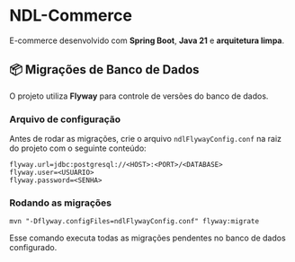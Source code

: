 # NDL-Commerce
E-commerce desenvolvido com **Spring Boot**, **Java 21** e **arquitetura limpa**.

## 📦 Migrações de Banco de Dados

O projeto utiliza **Flyway** para controle de versões do banco de dados.

### Arquivo de configuração
Antes de rodar as migrações, crie o arquivo `ndlFlywayConfig.conf` na raiz do projeto com o seguinte conteúdo:

```properties
flyway.url=jdbc:postgresql://<HOST>:<PORT>/<DATABASE>
flyway.user=<USUARIO>
flyway.password=<SENHA>
```

### Rodando as migrações
```
mvn "-Dflyway.configFiles=ndlFlywayConfig.conf" flyway:migrate
```
Esse comando executa todas as migrações pendentes no banco de dados configurado.
